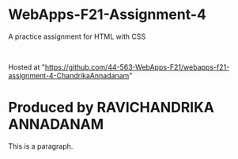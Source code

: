 # WebApps-F21-Assignment-4
A practice assignment for HTML with CSS

<br>

Hosted at "https://github.com/44-563-WebApps-F21/webapps-f21-assignment-4-ChandrikaAnnadanam" 
<!DOCTYPE html>
<html>
<title>Hey Folks !</title>
<body>

<h1>Produced by RAVICHANDRIKA ANNADANAM</h1>
<p>This is a paragraph.</p>

</body>
</html>